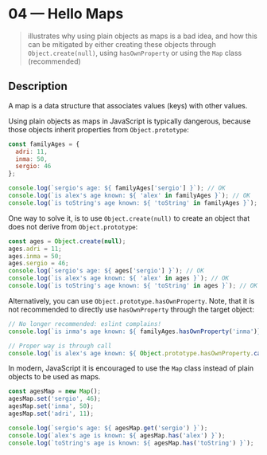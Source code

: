 # 04 &mdash; Hello Maps
> illustrates why using plain objects as maps is a bad idea, and how this can be mitigated by either creating these objects through `Object.create(null)`, using `hasOwnProperty` or using the `Map` class (recommended)

## Description

A map is a data structure that associates values (keys) with other values.

Using plain objects as maps in JavaScript is typically dangerous, because those objects inherit properties from `Object.prototype`:

```javascript
const familyAges = {
  adri: 11,
  inma: 50,
  sergio: 46
};

console.log(`sergio's age: ${ familyAges['sergio'] }`); // OK
console.log(`is alex's age known: ${ 'alex' in familyAges }`); // OK
console.log(`is toString's age known: ${ 'toString' in familyAges }`); // wait... what?
```

One way to solve it, is to use `Object.create(null)` to create an object that does not derive from `Object.prototype`:
```javascript
const ages = Object.create(null);
ages.adri = 11;
ages.inma = 50;
ages.sergio = 46;
console.log(`sergio's age: ${ ages['sergio'] }`); // OK
console.log(`is alex's age known: ${ 'alex' in ages }`); // OK
console.log(`is toString's age known: ${ 'toString' in ages }`); // OK

```

Alternatively, you can use `Object.prototype.hasOwnProperty`. Note, that it is not recommended to directly use `hasOwnProperty` through the target object:

```javascript
// No longer recommended: eslint complains!
console.log(`is inma's age known: ${ familyAges.hasOwnProperty('inma')}`);

// Proper way is through call
console.log(`is alex's age known: ${ Object.prototype.hasOwnProperty.call(familyAges, 'alex')}`);
```

In modern, JavaScript it is encouraged to use the `Map` class instead of plain objects to be used as maps.

```javascript
const agesMap = new Map();
agesMap.set('sergio', 46);
agesMap.set('inma', 50);
agesMap.set('adri', 11);

console.log(`sergio's age: ${ agesMap.get('sergio') }`);
console.log(`alex's age is known: ${ agesMap.has('alex') }`);
console.log(`toString's age is known: ${ agesMap.has('toString') }`);
```